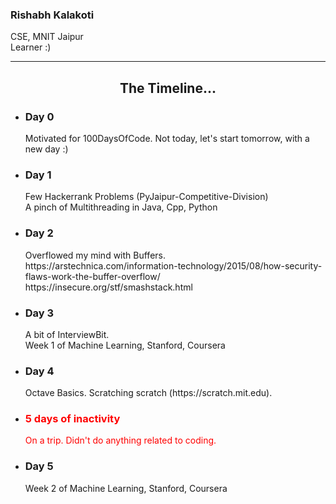 <h3>Rishabh Kalakoti</h3>
<p>
CSE, MNIT Jaipur
<br>
Learner :)
</p>
<hr>
<h2 align='center'>The Timeline...</h2>
<ul>
<li>
<h3>Day 0</h3>
Motivated for 100DaysOfCode. Not today, let's start tomorrow, with a new day :)
</li>
<li>
<h3>Day 1</h3>
Few Hackerrank Problems (PyJaipur-Competitive-Division)<br>
A pinch of Multithreading in Java, Cpp, Python
</li>
<li>
<h3>Day 2</h3>
  Overflowed my mind with Buffers.<br>
  https://arstechnica.com/information-technology/2015/08/how-security-flaws-work-the-buffer-overflow/<br>
  https://insecure.org/stf/smashstack.html
</li>
<li>
<h3>Day 3</h3>
  A bit of InterviewBit.<br>
  Week 1 of Machine Learning, Stanford, Coursera
</li>
<li>
 <h3>Day 4</h3>
  Octave Basics. Scratching scratch (https://scratch.mit.edu).
</li>
<li>
<font color='red'>
<h3>5 days of inactivity</h3>
  On a trip. Didn't do anything related to coding.
  </font>
</li>
  <li>
 <h3>Day 5</h3>
  Week 2 of Machine Learning, Stanford, Coursera
</li>
</ul>
